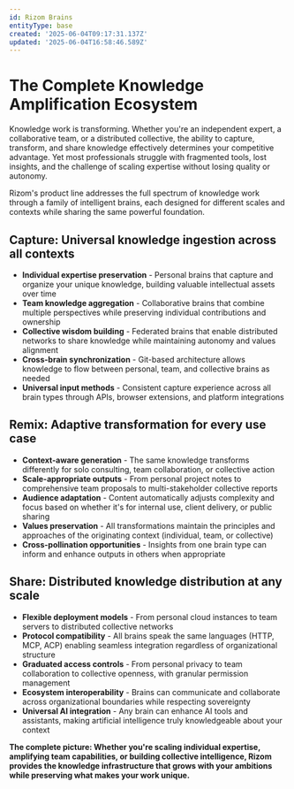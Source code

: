 ```yaml
---
id: Rizom Brains
entityType: base
created: '2025-06-04T09:17:31.137Z'
updated: '2025-06-04T16:58:46.589Z'
---
```

# The Complete Knowledge Amplification Ecosystem

Knowledge work is transforming. Whether you're an independent expert, a collaborative team, or a distributed collective, the ability to capture, transform, and share knowledge effectively determines your competitive advantage. Yet most professionals struggle with fragmented tools, lost insights, and the challenge of scaling expertise without losing quality or autonomy.

Rizom's product line addresses the full spectrum of knowledge work through a family of intelligent brains, each designed for different scales and contexts while sharing the same powerful foundation.

## Capture: Universal knowledge ingestion across all contexts

- **Individual expertise preservation** - Personal brains that capture and organize your unique knowledge, building valuable intellectual assets over time
- **Team knowledge aggregation** - Collaborative brains that combine multiple perspectives while preserving individual contributions and ownership
- **Collective wisdom building** - Federated brains that enable distributed networks to share knowledge while maintaining autonomy and values alignment
- **Cross-brain synchronization** - Git-based architecture allows knowledge to flow between personal, team, and collective brains as needed
- **Universal input methods** - Consistent capture experience across all brain types through APIs, browser extensions, and platform integrations

## Remix: Adaptive transformation for every use case

- **Context-aware generation** - The same knowledge transforms differently for solo consulting, team collaboration, or collective action
- **Scale-appropriate outputs** - From personal project notes to comprehensive team proposals to multi-stakeholder collective reports
- **Audience adaptation** - Content automatically adjusts complexity and focus based on whether it's for internal use, client delivery, or public sharing
- **Values preservation** - All transformations maintain the principles and approaches of the originating context (individual, team, or collective)
- **Cross-pollination opportunities** - Insights from one brain type can inform and enhance outputs in others when appropriate

## Share: Distributed knowledge distribution at any scale

- **Flexible deployment models** - From personal cloud instances to team servers to distributed collective networks
- **Protocol compatibility** - All brains speak the same languages (HTTP, MCP, ACP) enabling seamless integration regardless of organizational structure
- **Graduated access controls** - From personal privacy to team collaboration to collective openness, with granular permission management
- **Ecosystem interoperability** - Brains can communicate and collaborate across organizational boundaries while respecting sovereignty
- **Universal AI integration** - Any brain can enhance AI tools and assistants, making artificial intelligence truly knowledgeable about your context

**The complete picture: Whether you're scaling individual expertise, amplifying team capabilities, or building collective intelligence, Rizom provides the knowledge infrastructure that grows with your ambitions while preserving what makes your work unique.**
